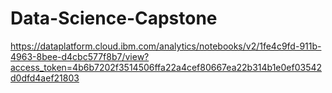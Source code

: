# Data-Science-Capstone
https://dataplatform.cloud.ibm.com/analytics/notebooks/v2/1fe4c9fd-911b-4963-8bee-d4cbc577f8b7/view?access_token=4b6b7202f3514506ffa22a4cef80667ea22b314b1e0ef03542d0dfd4aef21803
